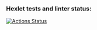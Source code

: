 ### Hexlet tests and linter status:
[![Actions Status](https://github.com/MarieTask/java-project-61/workflows/hexlet-check/badge.svg)](https://github.com/MarieTask/java-project-61/actions)
